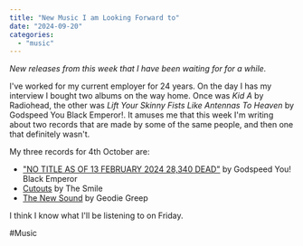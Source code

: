 ```yaml
---
title: "New Music I am Looking Forward to"
date: "2024-09-20"
categories: 
  - "music"
---
```

_New releases from this week that I have been waiting for for a while._

I've worked for my current employer for 24 years. On the day I has my interview I bought two albums on the way home. Once was _Kid A_ by Radiohead, the other was _Lift Your Skinny Fists Like Antennas To Heaven_ by Godspeed You Black Emperor!. It amuses me that this week I'm writing about two records that are made by some of the same people, and then one that definitely wasn't.

My three records for 4th October are:

* ["NO​ ​TITLE AS OF 13 FEBRUARY 2024 28​,​340 DEAD"](https://godspeedyoublackemperor.bandcamp.com/album/no-title-as-of-13-february-2024-28340-dead) by Godspeed You! Black Emperor
* [Cutouts](https://thesmile.bandcamp.com/merch/the-smile-cutouts-standard-lp-uk-row-orders) by The Smile
* [The New Sound](https://geordiegreep.bandcamp.com/album/the-new-sound) by Geodie Greep

I think I know what I'll be listening to on Friday.

#Music